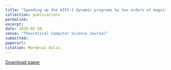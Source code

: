 ```yaml
---
title: "Speeding up the AIFV-2 dynamic programs by two orders of magnitude using Range Minimum Queries"
collection: publications
permalink: 
excerpt: 
date: 2020-05-20
venue: "Theoretical Computer Science Journal"
submitted:
paperurl: 
citation: Mordecai Golin. 
---
```


[Download paper](https://arxiv.org/abs/2002.09885)
